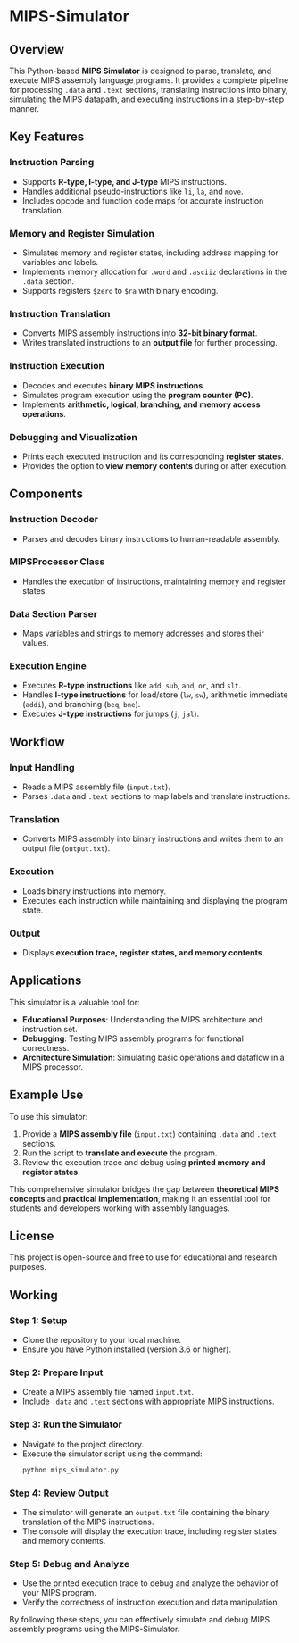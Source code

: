 # MIPS-Simulator
## Overview
This Python-based **MIPS Simulator** is designed to parse, translate, and execute MIPS assembly language programs. It provides a complete pipeline for processing `.data` and `.text` sections, translating instructions into binary, simulating the MIPS datapath, and executing instructions in a step-by-step manner.

## Key Features
### Instruction Parsing
- Supports **R-type, I-type, and J-type** MIPS instructions.
- Handles additional pseudo-instructions like `li`, `la`, and `move`.
- Includes opcode and function code maps for accurate instruction translation.

### Memory and Register Simulation
- Simulates memory and register states, including address mapping for variables and labels.
- Implements memory allocation for `.word` and `.asciiz` declarations in the `.data` section.
- Supports registers `$zero` to `$ra` with binary encoding.

### Instruction Translation
- Converts MIPS assembly instructions into **32-bit binary format**.
- Writes translated instructions to an **output file** for further processing.

### Instruction Execution
- Decodes and executes **binary MIPS instructions**.
- Simulates program execution using the **program counter (PC)**.
- Implements **arithmetic, logical, branching, and memory access operations**.

### Debugging and Visualization
- Prints each executed instruction and its corresponding **register states**.
- Provides the option to **view memory contents** during or after execution.

## Components
### Instruction Decoder
- Parses and decodes binary instructions to human-readable assembly.

### MIPSProcessor Class
- Handles the execution of instructions, maintaining memory and register states.

### Data Section Parser
- Maps variables and strings to memory addresses and stores their values.

### Execution Engine
- Executes **R-type instructions** like `add`, `sub`, `and`, `or`, and `slt`.
- Handles **I-type instructions** for load/store (`lw`, `sw`), arithmetic immediate (`addi`), and branching (`beq`, `bne`).
- Executes **J-type instructions** for jumps (`j`, `jal`).

## Workflow
### Input Handling
- Reads a MIPS assembly file (`input.txt`).
- Parses `.data` and `.text` sections to map labels and translate instructions.

### Translation
- Converts MIPS assembly into binary instructions and writes them to an output file (`output.txt`).

### Execution
- Loads binary instructions into memory.
- Executes each instruction while maintaining and displaying the program state.

### Output
- Displays **execution trace, register states, and memory contents**.

## Applications
This simulator is a valuable tool for:
- **Educational Purposes**: Understanding the MIPS architecture and instruction set.
- **Debugging**: Testing MIPS assembly programs for functional correctness.
- **Architecture Simulation**: Simulating basic operations and dataflow in a MIPS processor.

## Example Use
To use this simulator:
1. Provide a **MIPS assembly file** (`input.txt`) containing `.data` and `.text` sections.
2. Run the script to **translate and execute** the program.
3. Review the execution trace and debug using **printed memory and register states**.

This comprehensive simulator bridges the gap between **theoretical MIPS concepts** and **practical implementation**, making it an essential tool for students and developers working with assembly languages.

## License
This project is open-source and free to use for educational and research purposes.

## Working
### Step 1: Setup
- Clone the repository to your local machine.
- Ensure you have Python installed (version 3.6 or higher).

### Step 2: Prepare Input
- Create a MIPS assembly file named `input.txt`.
- Include `.data` and `.text` sections with appropriate MIPS instructions.

### Step 3: Run the Simulator
- Navigate to the project directory.
- Execute the simulator script using the command:
    ```sh
    python mips_simulator.py
    ```

### Step 4: Review Output
- The simulator will generate an `output.txt` file containing the binary translation of the MIPS instructions.
- The console will display the execution trace, including register states and memory contents.

### Step 5: Debug and Analyze
- Use the printed execution trace to debug and analyze the behavior of your MIPS program.
- Verify the correctness of instruction execution and data manipulation.

By following these steps, you can effectively simulate and debug MIPS assembly programs using the MIPS-Simulator.